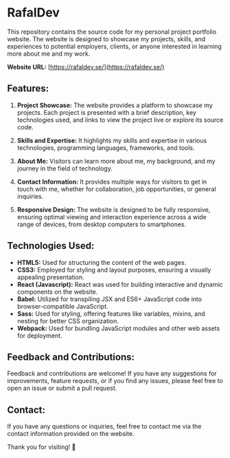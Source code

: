 # RafalDev

This repository contains the source code for my personal project portfolio website. The website is designed to showcase my projects, skills, and experiences to potential employers, clients, or anyone interested in learning more about me and my work.

**Website URL:** [https://rafaldev.se/](https://rafaldev.se/)

## Features:

1. **Project Showcase:** The website provides a platform to showcase my projects. Each project is presented with a brief description, key technologies used, and links to view the project live or explore its source code.

2. **Skills and Expertise:** It highlights my skills and expertise in various technologies, programming languages, frameworks, and tools.

3. **About Me:** Visitors can learn more about me, my background, and my journey in the field of technology.

4. **Contact Information:** It provides multiple ways for visitors to get in touch with me, whether for collaboration, job opportunities, or general inquiries.

5. **Responsive Design:** The website is designed to be fully responsive, ensuring optimal viewing and interaction experience across a wide range of devices, from desktop computers to smartphones.

## Technologies Used:

- **HTML5:** Used for structuring the content of the web pages.
- **CSS3:** Employed for styling and layout purposes, ensuring a visually appealing presentation.
- **React (Javascript):** React was used for building interactive and dynamic components on the website.
- **Babel:** Utilized for transpiling JSX and ES6+ JavaScript code into browser-compatible JavaScript.
- **Sass:** Used for styling, offering features like variables, mixins, and nesting for better CSS organization.
- **Webpack:** Used for bundling JavaScript modules and other web assets for deployment.

## Feedback and Contributions:

Feedback and contributions are welcome! If you have any suggestions for improvements, feature requests, or if you find any issues, please feel free to open an issue or submit a pull request.

## Contact:

If you have any questions or inquiries, feel free to contact me via the contact information provided on the website.

Thank you for visiting! 🚀

